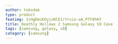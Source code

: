 ```yaml
---
author: tokodab
type: product
featimg: 1cHgDmcKOyjxNlE1rYrvio-aA_PfF8hKY
title: Deathly Hollows 2 Samsung Galaxy S9 Case
tags: [samsung, galaxy, s9]
category: [samsung]
---
```

